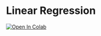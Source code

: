 # Linear Regression

[![Open In Colab](https://colab.research.google.com/assets/colab-badge.svg)](https://colab.research.google.com/github/datascience-uniandes/linear-regression-tutorial/)